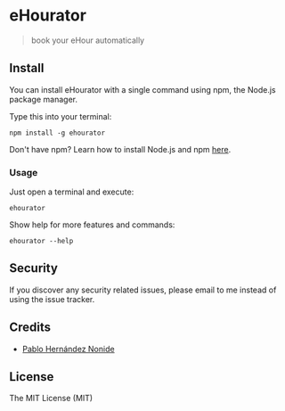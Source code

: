 # eHourator

> book your eHour automatically

## Install
You can install eHourator with a single command using npm, the Node.js package manager.

Type this into your terminal:
```
npm install -g ehourator
```

Don't have npm? Learn how to install Node.js and npm [here](https://docs.npmjs.com/getting-started/installing-node).

### Usage
Just open a terminal and execute:
```
ehourator
```

Show help for more features and commands:
```
ehourator --help
```

## Security

If you discover any security related issues, please email to me instead of using the issue tracker.

## Credits

- [Pablo Hernández Nonide][link-author]

## License

The MIT License (MIT)

[link-author]: https://github.com/nonide
